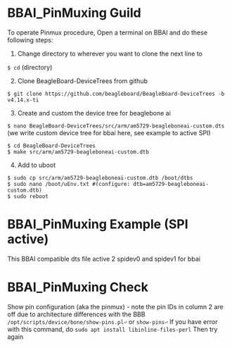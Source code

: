 # BBAI_PinMuxing Guild

To operate Pinmux procedure, Open a terminal on BBAI and do these following steps:

1. Change directory to wherever you want to clone the next line to

`$ cd` (directory)

2. Clone BeagleBoard-DeviceTrees from github

`$ git clone https://github.com/beagleboard/BeagleBoard-DeviceTrees -b v4.14.x-ti`

3. Create and custom the device tree for beaglebone ai

`$ nano BeagleBoard-DeviceTrees/src/arm/am5729-beagleboneai-custom.dts`
(we write custom device tree for bbai here, see example to active SPI)
```
$ cd BeagleBoard-DeviceTrees  
$ make src/arm/am5729-beagleboneai-custom.dtb  
```

4. Add to uboot

```
$ sudo cp src/arm/am5729-beagleboneai-custom.dtb /boot/dtbs  
$ sudo nano /boot/uEnv.txt #(configure: dtb=am5729-beagleboneai-custom.dtb)  
$ sudo reboot  
```
 
# BBAI_PinMuxing Example (SPI active)

This BBAI compatible dts file active 2 spidev0 and spidev1 for bbai

# BBAI_PinMuxing Check
Show pin configuration (aka the pinmux) - note the pin IDs in column 2 are off due to architecture differences with the BBB
`/opt/scripts/device/bone/show-pins.pl⏎` or `show-pins⏎`
If you have error with this command, do `sudo apt install libinline-files-perl`
Then try again



